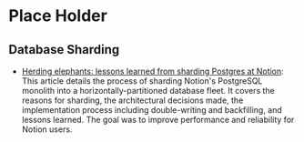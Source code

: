 # Place Holder

## Database Sharding
- [Herding elephants: lessons learned from sharding Postgres at Notion](https://www.notion.com/blog/sharding-postgres-at-notion): This article details the process of sharding Notion's PostgreSQL monolith into a horizontally-partitioned database fleet. It covers the reasons for sharding, the architectural decisions made, the implementation process including double-writing and backfilling, and lessons learned. The goal was to improve performance and reliability for Notion users.